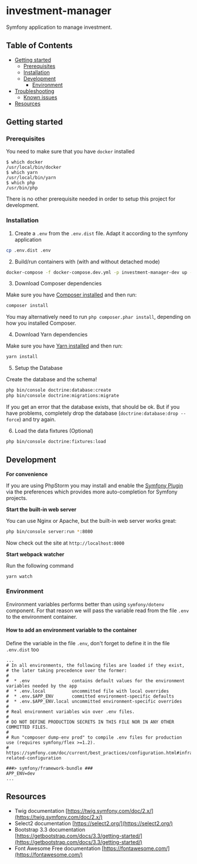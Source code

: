 # investment-manager

Symfony application to manage investment.

## Table of Contents
- [Getting started](#getting-started)
    - [Prerequisites](#prerequisites)
    - [Installation](#installation)
    - [Development](#development)
        - [Environment](#environment)
- [Troubleshooting](#troubleshooting)
    - [Known issues](#known-issues)
- [Resources](resources)
    
## Getting started

### Prerequisites

You need to make sure that you have  `docker` installed

```
$ which docker
/usr/local/bin/docker
$ which yarn
/usr/local/bin/yarn
$ which php
/usr/bin/php
```

There is no other prerequisite needed in order to setup this project for development.
### Installation

1. Create a `.env` from the `.env.dist` file. Adapt it according to the symfony application

```bash
cp .env.dist .env
```
    
2. Build/run containers with (with and without detached mode)

```bash
docker-compose -f docker-compose.dev.yml -p investment-manager-dev up -d
```

3. Download Composer dependencies

Make sure you have [Composer installed](https://getcomposer.org/download/)
and then run:

```bash
composer install
```

You may alternatively need to run `php composer.phar install`, depending
on how you installed Composer.

4. Download Yarn dependencies

Make sure you have [Yarn installed](https://yarnpkg.com/en/docs/install)
and then run:

```bash
yarn install
```

5. Setup the Database

Create the database and the schema!

```bash
php bin/console doctrine:database:create
php bin/console doctrine:migrations:migrate
```

If you get an error that the database exists, that should
be ok. But if you have problems, completely drop the
database (`doctrine:database:drop --force`) and try again.

6. Load the data fixtures (Optional)

```bash
php bin/console doctrine:fixtures:load
```

## Development

**For convenience**

If you are using PhpStorm you may install and enable
the [Symfony Plugin](https://plugins.jetbrains.com/idea/plugin/7219-symfony-plugin)
via the preferences which provides more auto-completion for Symfony projects. 

**Start the built-in web server**

You can use Nginx or Apache, but the built-in web server works great:

```bash
php bin/console server:run *:8080
```

Now check out the site at `http://localhost:8000`

**Start webpack watcher**

Run the following command

```bash
yarn watch
```

### Environment

Environment variables performs better than using `symfony/dotenv` component. For that reason we will pass the variable read from the file `.env` to the environment container.

#### How to add an environment variable to the container

Define the variable in the file `.env`, don't forget to define it in the file `.env.dist` too

```.dotenv
...
# In all environments, the following files are loaded if they exist,
# the later taking precedence over the former:
#
#  * .env                contains default values for the environment variables needed by the app
#  * .env.local          uncommitted file with local overrides
#  * .env.$APP_ENV       committed environment-specific defaults
#  * .env.$APP_ENV.local uncommitted environment-specific overrides
#
# Real environment variables win over .env files.
#
# DO NOT DEFINE PRODUCTION SECRETS IN THIS FILE NOR IN ANY OTHER COMMITTED FILES.
#
# Run "composer dump-env prod" to compile .env files for production use (requires symfony/flex >=1.2).
# https://symfony.com/doc/current/best_practices/configuration.html#infrastructure-related-configuration

###> symfony/framework-bundle ###
APP_ENV=dev
...
```

## Resources

- Twig documentation [https://twig.symfony.com/doc/2.x/](https://twig.symfony.com/doc/2.x/)
- Select2 documentation [https://select2.org/](https://select2.org/)
- Bootstrap 3.3 documentation [https://getbootstrap.com/docs/3.3/getting-started/](https://getbootstrap.com/docs/3.3/getting-started/)
- Font Awesome Free documentation [https://fontawesome.com/](https://fontawesome.com/)


